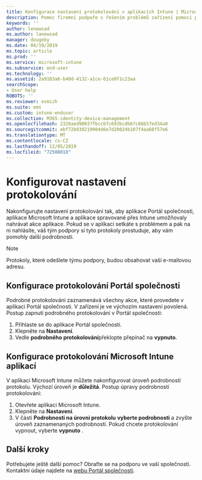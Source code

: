 ```yaml
---
title: Konfigurace nastavení protokolování v aplikacích Intune | Microsoft Docs
description: Pomoc firemní podpoře s řešením problémů zařízení pomocí podrobného protokolování
keywords: ''
author: lenewsad
ms.author: lanewsad
manager: dougeby
ms.date: 04/19/2019
ms.topic: article
ms.prod: ''
ms.service: microsoft-intune
ms.subservice: end-user
ms.technology: ''
ms.assetid: 2a9183a6-b40d-4132-a1ce-61ce0f1c23aa
searchScope:
- User help
ROBOTS: ''
ms.reviewer: esmich
ms.suite: ems
ms.custom: intune-enduser
ms.collection: M365-identity-device-management
ms.openlocfilehash: 2326aed90037fbcc6fc693bcdb67c86b57ed34a0
ms.sourcegitcommit: ebf72b038219904d6e7d20024b107f4aa68f57e6
ms.translationtype: MT
ms.contentlocale: cs-CZ
ms.lasthandoff: 12/05/2019
ms.locfileid: "72508018"
---
```

# <a name="configure-logging-settings"></a>Konfigurovat nastavení protokolování

Nakonfigurujte nastavení protokolování tak, aby aplikace Portál společnosti, aplikace Microsoft Intune a aplikace spravované přes Intune umožňovaly nahrávat akce aplikace. Pokud se v aplikaci setkáte s problémem a pak na ni nahlásíte, váš tým podpory si tyto protokoly prostuduje, aby vám pomohly další podrobnosti. 

> [!NOTE]
> Protokoly, které odešlete týmu podpory, budou obsahovat vaši e-mailovou adresu.  

## <a name="configure-company-portal-logging"></a>Konfigurace protokolování Portál společnosti
Podrobné protokolování zaznamenává všechny akce, které provedete v aplikaci Portál společnosti. V zařízení je ve výchozím nastavení povolená. Postup zapnutí podrobného protokolování v Portál společnosti:  

1. Přihlaste se do aplikace Portál společnosti.
2. Klepněte na **Nastavení**.
3. Vedle **podrobného protokolování**překlopte přepínač na **vypnuto**.

## <a name="configure-microsoft-intune-app-logging"></a>Konfigurace protokolování Microsoft Intune aplikací
V aplikaci Microsoft Intune můžete nakonfigurovat úroveň podrobností protokolu. Výchozí úroveň je **důležitá**. Postup úpravy podrobností protokolování:  

1. Otevřete aplikaci Microsoft Intune.  
2. Klepněte na **Nastavení**.  
3. V části **Podrobnosti na úrovni protokolu** **vyberte podrobnosti** a zvyšte úroveň zaznamenaných podrobností. Pokud chcete protokolování vypnout, vyberte **vypnuto** .  

## <a name="next-steps"></a>Další kroky  

Potřebujete ještě další pomoc? Obraťte se na podporu ve vaší společnosti. Kontaktní údaje najdete na [webu Portál společnosti](https://go.microsoft.com/fwlink/?linkid=2010980).  
